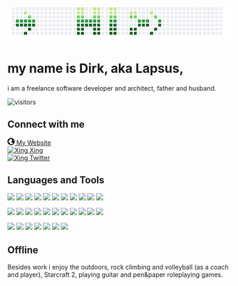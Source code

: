 <img src="./header.png" />

# my name is Dirk, aka Lapsus,

i am a freelance software developer and architect, father and husband.

![visitors](https://visitor-badge.glitch.me/badge?page_id=Lapsus.visitor-badge)
 
## Connect with me
[<img src="https://raw.githubusercontent.com/iconic/open-iconic/master/svg/globe.svg" alt="My Website" height="16" width="16" /> My Website](https://www.dirk-benkert.de)<br />
[<img src="https://simpleicons.org/icons/xing.svg" alt="Xing" height="16" width="16" /> Xing](https://www.xing.com/profile/Dirk_Benkert2/cv) <br />
[<img src="https://simpleicons.org/icons/twitter.svg" alt="Xing" height="16" width="16" /> Twitter](https://twitter.com/lapsus75)

## Languages and Tools
<img src="https://img.shields.io/badge/php-%23777BB4.svg?style=for-the-badge&logo=php&logoColor=white" /> <img 
src="https://img.shields.io/badge/html5-%23E34F26.svg?style=for-the-badge&logo=html5&logoColor=white" /> <img 
src="https://img.shields.io/badge/css3-%231572B6.svg?style=for-the-badge&logo=css3&logoColor=white" /> <img 
src="https://img.shields.io/badge/javascript-%23F7DF1E.svg?style=for-the-badge&logo=javascript&logoColor=black" /> <img
src="https://img.shields.io/badge/sass-%23CC6699.svg?style=for-the-badge&logo=sass&logoColor=white" /> <img 
src="https://img.shields.io/badge/Zend%20Framework-%2368B604.svg?style=for-the-badge&logo=zend-framework&logoColor=white" /> <img
src="https://img.shields.io/badge/composer-%23885630.svg?style=for-the-badge&logo=composer&logoColor=white" /> <img 
src="https://img.shields.io/badge/markdown-%23000000.svg?style=for-the-badge&logo=markdown&logoColor=white" /> <img
src="https://img.shields.io/badge/angular-%23DD0031.svg?style=for-the-badge&logo=angular&logoColor=white" /> <img 
src="https://img.shields.io/badge/vuejs-%2335495e.svg?style=for-the-badge&logo=vue.js&logoColor=%234FC08D" /> <img
src="https://img.shields.io/badge/git-%23F05032.svg?&style=for-the-badge&logo=git&logoColor=white" />

<img src="https://img.shields.io/badge/apache%20-%23D22128.svg?&style=for-the-badge&logo=apache&logoColor=white" /> <img
src="https://img.shields.io/badge/nginx-%23269539.svg?&style=for-the-badge&logo=nginx&logoColor=white" /> <img 
src="https://img.shields.io/badge/redis-%23DC382D.svg?style=for-the-badge&logo=redis&logoColor=white" /> <img
src="https://img.shields.io/badge/MariaDb-%231F305F.svg?style=for-the-badge&logo=mariadb-foundation&logoColor=white" /> <img 
src="https://img.shields.io/badge/mysql-%2300f.svg?style=for-the-badge&logo=mysql&logoColor=white" /> <img 
src="https://img.shields.io/badge/postgres-%23316192.svg?style=for-the-badge&logo=postgresql&logoColor=white" /> <img
src="https://img.shields.io/badge/oracle-%23F80000.svg?&style=for-the-badge&logo=oracle&logoColor=white" /> <img 
src="https://img.shields.io/badge/sqlite-%2307405e.svg?style=for-the-badge&logo=sqlite&logoColor=white" /> <img 
src="https://img.shields.io/badge/elasticsearch-%23005571.svg?style=for-the-badge&logo=elasticsearch&logoColor=white" /> <img 
src="https://img.shields.io/badge/apache%20solr-%23D9411E.svg?style=for-the-badge&logo=apache-solr&logoColor=white" /> <img 
src="https://img.shields.io/badge/virtualbox-%23183A61.svg?style=for-the-badge&logo=virtualbox&logoColor=white" />

<img src="https://img.shields.io/badge/gitlab-%23330f63.svg?style=for-the-badge&logo=gitlab&logoColor=white" /> <img 
src="https://img.shields.io/badge/phpstorm-%23b443f1.svg?style=for-the-badge&logo=jetbrains&logoColor=white" /> <img 
src="https://img.shields.io/badge/macbook%20pro%202015-%23999999.svg?&style=for-the-badge&logo=apple&logoColor=white" /> <img
src="https://img.shields.io/badge/Raspberry%20PI-%23C51A4A.svg?style=for-the-badge&logo=raspberry-pi&logoColor=white" /> <img
src="https://img.shields.io/badge/debian-%23A81D33.svg?&style=for-the-badge&logo=debian&logoColor=white" /> <img 
src="https://img.shields.io/badge/vim-%23019733.svg?&style=for-the-badge&logo=vim&logoColor=white" /> <img
src="https://img.shields.io/badge/brave-%23FB542B.svg?&style=for-the-badge&logo=brave&logoColor=white" />

## Offline
Besides work i enjoy the outdoors, rock climbing and volleyball (as a coach and player), Starcraft 2, playing guitar and pen&paper roleplaying games.
